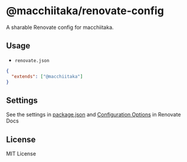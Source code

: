 # @macchiitaka/renovate-config

A sharable Renovate config for macchiitaka.

## Usage

- `renovate.json`

```json
{
  "extends": ["@macchiitaka"]
}
```

## Settings

See the settings in [package.json](https://github.com/macchiitaka/renovate-config/blob/main/package.json) and [Configuration Options](https://renovatebot.com/docs/configuration-options/) in Renovate Docs

## License

MIT License

